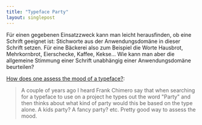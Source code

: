 ```yaml
---
title: "Typeface Party"
layout: singlepost
---
```


Für einen gegebenen Einsatzzweck kann man leicht herausfinden, ob eine Schrift geeignet ist: Stichworte aus der Anwendungsdomäne in dieser Schrift setzen. Für eine Bäckerei also zum Beispiel die Worte Hausbrot, Mehrkornbrot, Eierschecke, Kaffee, Kekse... Wie kann man aber die allgemeine Stimmung einer Schrift unabhängig einer Anwendungsdomäne beurteilen?

[How does one assess the mood of a typeface?](http://www.quora.com/Typography/How-does-one-assess-the-mood-of-a-typeface):

> A couple of years ago I heard Frank Chimero say that when searching for a typeface to use on a project he types out the word "Party" and then thinks about what kind of party would this be based on the type alone. A kids party? A fancy party? etc. Pretty good way to assess the mood.